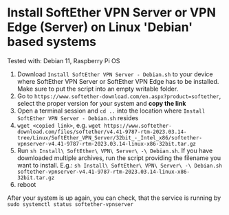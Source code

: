 # Install SoftEther VPN Server or VPN Edge (Server) on Linux 'Debian' based systems

Tested with: Debian 11, Raspberry Pi OS

1. Download `Install SoftEther VPN Server - Debian.sh` to your device where SoftEther VPN Server or SoftEther VPN Edge has to be installed. Make sure to put the script into an empty writable folder.
2. Go to `https://www.softether-download.com/en.aspx?product=softether`, select the proper version for your system and **copy the link**
3. Open a terminal session and `cd ..` into the location where `Install SoftEther VPN Server - Debian.sh` resides
4. `wget <copied link>`, e.g. `wget https://www.softether-download.com/files/softether/v4.41-9787-rtm-2023.03.14-tree/Linux/SoftEther_VPN_Server/32bit_-_Intel_x86/softether-vpnserver-v4.41-9787-rtm-2023.03.14-linux-x86-32bit.tar.gz`
5. Run `sh Install\ SoftEther\ VPN\ Server\ -\ Debian.sh`. If you have downloaded multiple archives, run the script providing the filename you want to install. E.g.: `sh Install\ SoftEther\ VPN\ Server\ -\ Debian.sh softether-vpnserver-v4.41-9787-rtm-2023.03.14-linux-x86-32bit.tar.gz`
6. reboot

After your system is up again, you can check, that the service is running by `sudo systemctl status softether-vpnserver`
